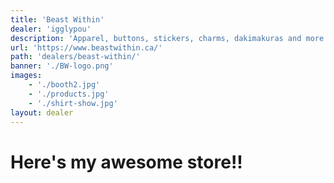 ```yaml
---
title: 'Beast Within'
dealer: 'igglypou'
description: 'Apparel, buttons, stickers, charms, dakimakuras and more all made by igglypou!'
url: 'https://www.beastwithin.ca/'
path: 'dealers/beast-within/'
banner: './BW-logo.png'
images:
    - './booth2.jpg'
    - './products.jpg'
    - './shirt-show.jpg'
layout: dealer
---
```


# Here's my awesome store!!